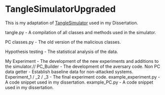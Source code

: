 # TangleSimulatorUpgraded

This is my adaptation of [TangleSimulator](https://github.com/minh-nghia/TangleSimulator) used in my Dissertation.

tangle.py - A compilation of all classes and methods used in the simulator.

PC classes.py - The old version of the malicious classes.

Hypothesis testing - The statistical analysis of the data.

My Experiment - The development of the new experiments and additions to the simulator.//
PC_Builder - The development of the aversary code.
Non PC data getter - Establish baseline data for non-attacked systems.
Experiment_1 / _2 / _3 - The final experiment code.
example_experiment.py - A code snippet used in my dissertation.
example_PC.py - A code snippet used in my dissertation.

 
